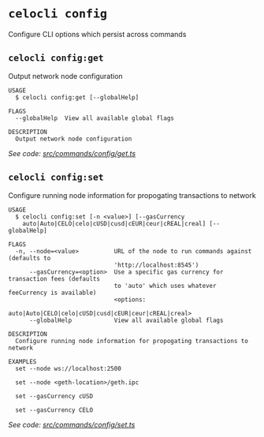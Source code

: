 # `celocli config`

Configure CLI options which persist across commands

## `celocli config:get`

Output network node configuration

```
USAGE
  $ celocli config:get [--globalHelp]

FLAGS
  --globalHelp  View all available global flags

DESCRIPTION
  Output network node configuration
```

_See code: [src/commands/config/get.ts](https://github.com/celo-org/developer-tooling/tree/master/packages/cli/src/commands/config/get.ts)_

## `celocli config:set`

Configure running node information for propogating transactions to network

```
USAGE
  $ celocli config:set [-n <value>] [--gasCurrency
    auto|Auto|CELO|celo|cUSD|cusd|cEUR|ceur|cREAL|creal] [--globalHelp]

FLAGS
  -n, --node=<value>          URL of the node to run commands against (defaults to
                              'http://localhost:8545')
      --gasCurrency=<option>  Use a specific gas currency for transaction fees (defaults
                              to 'auto' which uses whatever feeCurrency is available)
                              <options:
                              auto|Auto|CELO|celo|cUSD|cusd|cEUR|ceur|cREAL|creal>
      --globalHelp            View all available global flags

DESCRIPTION
  Configure running node information for propogating transactions to network

EXAMPLES
  set --node ws://localhost:2500

  set --node <geth-location>/geth.ipc

  set --gasCurrency cUSD

  set --gasCurrency CELO
```

_See code: [src/commands/config/set.ts](https://github.com/celo-org/developer-tooling/tree/master/packages/cli/src/commands/config/set.ts)_
